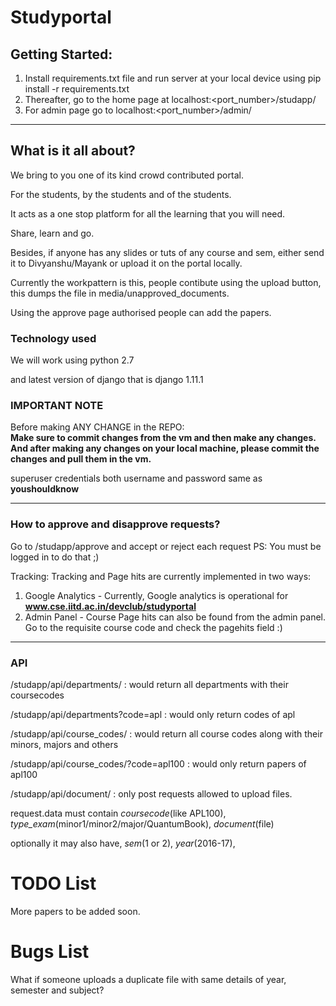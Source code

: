 # Studyportal

## Getting Started: 
1. Install requirements.txt file and run server at your local device using pip install -r requirements.txt
2. Thereafter, go to the home page at localhost:<port_number>/studapp/
3. For admin page go to localhost:<port_number>/admin/

-------------------------------------------------------------------------------------------------------------------------------------------
## What is it all about?
We bring to you one of its kind crowd contributed portal. 

For the students, by the students and of the students. 

It acts as a one stop platform for all the learning that you will need.

Share, learn and go.

Besides, if anyone has any slides or tuts of any course and sem, either send it to Divyanshu/Mayank or upload it on the portal locally.

Currently the workpattern is this, people contibute using the upload button, this dumps the file in media/unapproved_documents.

Using the approve page authorised people can add the papers.

### Technology used
We will work using python 2.7

and latest version of django that is django 1.11.1


### IMPORTANT NOTE
Before making ANY CHANGE in the REPO:  
**Make sure to commit changes from the vm and then make any changes. And after making any changes on your local machine, please commit the changes and pull them in the vm.**

superuser credentials
both username and password same as **youshouldknow**

-----------------------------------------------------------------------------------------
### How to approve and disapprove requests?
Go to /studapp/approve and accept or reject each request
PS: You must be logged in to do that ;)  

Tracking: Tracking and Page hits are currently implemented in two ways:
1. Google Analytics - Currently, Google analytics is operational for **www.cse.iitd.ac.in/devclub/studyportal**
2. Admin Panel - Course Page hits can also be found from the admin panel. Go to the requisite course code and check the pagehits field :)
-----------------------------------------------------------------------------------------
### API

/studapp/api/departments/ : would return all departments with their coursecodes

/studapp/api/departments?code=apl : would only return codes of apl

/studapp/api/course_codes/ : would return all course codes along with their minors, majors and others

/studapp/api/course_codes/?code=apl100 : would only return papers of apl100

/studapp/api/document/ : only post requests allowed to upload files.

request.data must contain *coursecode*(like APL100), *type_exam*(minor1/minor2/major/QuantumBook), *document*(file)

optionally it may also have, *sem*(1 or 2), *year*(2016-17), 

# TODO List
More papers to be added soon.
# Bugs List
What if someone uploads a duplicate file with same details of year, semester and subject?


						

